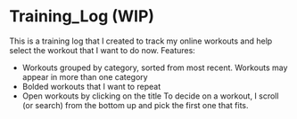 # Training_Log (WIP)
This is a training log that I created to track my online workouts and help select the workout that I want to do now.
Features:
 - Workouts grouped by category, sorted from most recent. Workouts may appear in more than one category
 - Bolded workouts that I want to repeat
 - Open workouts by clicking on the title
 To decide on a workout, I scroll (or search) from the bottom up and pick the first one that fits.
